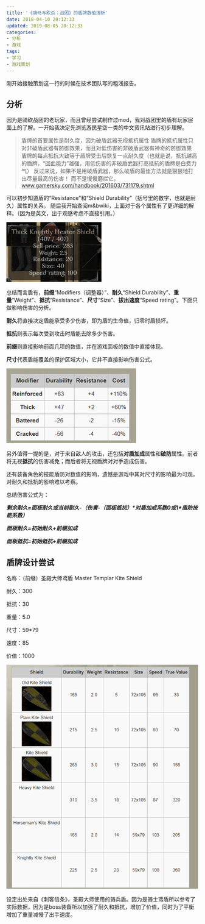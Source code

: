 ```yaml
---
title: '《骑马与砍杀：战团》的盾牌数值浅析'
date: 2018-04-10 20:12:33
updated: 2019-08-05 20:12:33
categories:
- 分析
- 游戏
tags:
- 学习
- 游戏策划
---
```


刚开始接触策划这一行的时候在技术团队写的粗浅报告。

<!--more-->
## 分析

因为是骑砍战团的老玩家，而且曾经尝试制作过mod，我对战团里的盾有玩家层面上的了解。一开始我决定先浏览游民星空一类的中文资讯站进行初步理解。

>盾牌的首要属性是耐久度，因为破盾武器无视抵抗属性
>盾牌的抵抗属性只对非破盾武器有防御效果，而且对低伤害的非破盾武器有神奇的防御效果
>盾牌的每点抵抗大致等于盾牌受击后恢复一点耐久度（也就是说，抵抗越高的盾牌，“回血能力”越强，用低伤害的非破盾武器打高抵抗的盾牌是白费力气）
>反过来说，如果不是用破盾武器，那么破盾的最佳方法就是狠狠地打出尽量最高的伤害！ 而不是慢慢磨烂它。
>www.gamersky.com/handbook/201603/731179.shtml

可以初步知道盾的“Resistance”和“Shield Durability”（括号里的数字，也就是耐久）属性的关系。
随后我开始查阅m&bwiki，上面对于各个属性有了更详细的解释。（因为是英文，出于观感考虑不直接引用。）

![盾数据](image/骑砍盾牌分析/01.png)

总结而言盾有，**前缀**“Modifiers（调整器）”、**耐久**“Shield Durability”、**重量**“Weight”、**抵抗**“Resistance”、**尺寸**“Size”、**拔出速度**“Speed rating”。下面只做影响伤害的分析。

**耐久**将直接决定盾能承受多少伤害，即为盾的生命值，归零时盾损坏。

**抵抗**则表示每次受到攻击时盾能去除多少伤害。

**前缀**则直接影响前面几项的数值，并在游戏面板的数值中直接体现。

**尺寸**代表盾能覆盖的保护区域大小，它并不直接影响伤害公式。

![前缀表](image/骑砍盾牌分析/02.png)

另外值得一提的是，对于来自敌人的攻击，还包括**对盾加成**属性和**破防**属性。前者将无视**抵抗**的伤害减免；而后者将无视盾牌对对手造成伤害。

还有装备角色的技能盾防对数值的影响，遗憾是游戏中其对尺寸的影响最为可观，对耐久和抵抗的影响难以考察。

总结伤害公式为：

***剩余耐久=面板耐久或当前耐久-（伤害-（面板抵抗）\*对盾加成系数0或1\*盾防技能系数）***

***面板耐久=初始耐久+前缀加成***

***面板抵抗=初始抵抗+前缀加成***

## 盾牌设计尝试

名称：（前缀）圣殿大师鸢盾 Master Templar Kite Shield

耐久：300

抵抗：30

重量：5.0

尺寸：59\*79

速度：85

价值：1000

![鸢盾](image/骑砍盾牌分析/03.png)

设定出处来自《刺客信条》，圣殿大师使用的骑兵盾。因为是骑士鸢盾所以参考了实际数据，因为是boss装备所以加强了耐久和抵抗，增加了价值，同时为了平衡增加了重量减慢了出手速度。